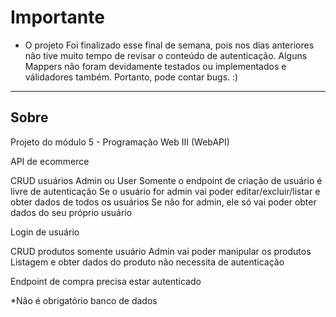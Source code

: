 # Importante

* O projeto Foi finalizado esse final de semana, pois nos dias anteriores não tive muito tempo de revisar o conteúdo de autenticação. Alguns Mappers não foram devidamente testados ou implementados e válidadores também. Portanto, pode contar bugs. :)

-----

## Sobre


Projeto do módulo 5 - Programação Web III (WebAPI)

API de ecommerce

CRUD usuários
Admin ou User
Somente o endpoint de criação de usuário é livre de autenticação
Se o usuário for admin vai poder editar/excluir/listar e obter dados de todos os usuários
Se não for admin, ele só vai poder obter dados do seu próprio usuário

Login de usuário

CRUD produtos
somente usuário Admin vai poder manipular os produtos
Listagem e obter dados do produto não necessita de autenticação

Endpoint de compra
precisa estar autenticado

*Não é obrigatório banco de dados 